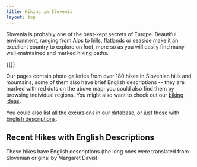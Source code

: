 ```yaml
---
title: Hiking in Slovenia
layout: top
---
```

Slovenia is probably one of the best-kept secrets of Europe. Beautiful environment, ranging from Alps to hills, flatlands or seaside make it an excellent country to explore on foot, more so as you will easily find many well-maintained and marked hiking paths.

{{<map lat="46.18" lon="15" zoom="8" h="30em">}}

Our pages contain photo galleries from over 180 hikes in Slovenian hills and mountains, some of them also have brief English descriptions -- they are marked with red dots on the above map; you could also find them by browsing individual regions. You might also want to check out our [biking ideas](../biking).

You could also [list all the excursions](../hikes-list/list/) in our database, or just [those with English descriptions](../hikes-list/list-photos/).

## Recent Hikes with English Descriptions

These hikes have English descriptions (the long ones were translated from Slovenian original by Margaret Davis).
